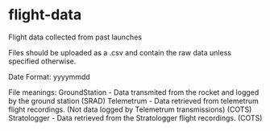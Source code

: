# flight-data
Flight data collected from past launches

Files should be uploaded as a .csv and contain the raw data unless specified otherwise.

Date Format: yyyymmdd

File meanings:
GroundStation - Data transmited from the rocket and logged by the ground station (SRAD)
Telemetrum - Data retrieved from telemetrum flight recordings. (Not data logged by Telemetrum transmissions) (COTS)
Stratologger - Data retrieved from the Stratologger flight recordings. (COTS)
